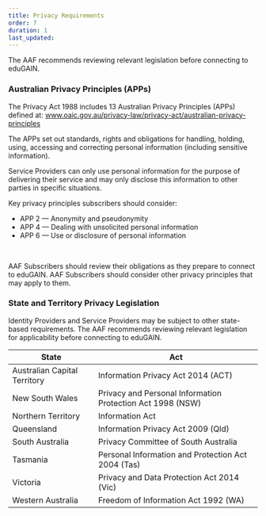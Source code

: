 ```yaml
---
title: Privacy Requirements
order: 7
duration: 1
last_updated:
---
```


The AAF recommends reviewing relevant legislation before connecting to eduGAIN.

### Australian Privacy Principles (APPs)

The Privacy Act 1988 includes 13 Australian Privacy Principles (APPs) defined at:
<a href="https://www.oaic.gov.au/privacy-law/privacy-act/australian-privacy-principles"> www.oaic.gov.au/privacy-law/privacy-act/australian-privacy-principles </a>

The APPs set out standards, rights and obligations for handling, holding, using, accessing and correcting personal
information (including sensitive information).

Service Providers can only use personal information for the purpose of delivering their service and may only disclose this
information to other parties in specific situations.

Key privacy principles subscribers should consider:
<ul class="list-group list-group">
    <li class="list-group-item"> APP 2 — Anonymity and pseudonymity</li>
    <li class="list-group-item"> APP 4 — Dealing with unsolicited personal information</li>
    <li class="list-group-item"> APP 6 — Use or disclosure of personal information</li>
</ul>

<br>

AAF Subscribers should review their obligations as they prepare to connect to eduGAIN. AAF Subscribers should consider other privacy principles that may apply to them.

### State and Territory Privacy Legislation
Identity Providers and Service Providers may be subject to other state-based requirements.
The AAF recommends reviewing relevant legislation for applicability before connecting to eduGAIN.

<table class="table">
  <thead>
    <tr>
      <th scope="col">State</th>
      <th scope="col">Act</th>
    </tr>
  </thead>
  <tbody>
    <tr>
      <td>Australian Capital Territory</td>
      <td>Information Privacy Act 2014 (ACT)</td>
    </tr>
    <tr>
      <td>New South Wales</td>
      <td>Privacy and Personal Information Protection Act 1998 (NSW)</td>
    </tr>
    <tr>
      <td>Northern Territory</td>
      <td>Information Act</td>
    </tr>
    <tr>
      <td>Queensland</td>
      <td>Information Privacy Act 2009 (Qld)</td>
    </tr>
    <tr>
      <td>South Australia</td>
      <td>Privacy Committee of South Australia</td>
    </tr>
    <tr>
      <td>Tasmania</td>
      <td>Personal Information and Protection Act 2004 (Tas)</td>
    </tr>
    <tr>
      <td>Victoria</td>
      <td>Privacy and Data Protection Act 2014 (Vic)</td>
    </tr>
    <tr>
      <td>Western Australia</td>
      <td>Freedom of Information Act 1992 (WA)</td>
    </tr>
  </tbody>
</table>
